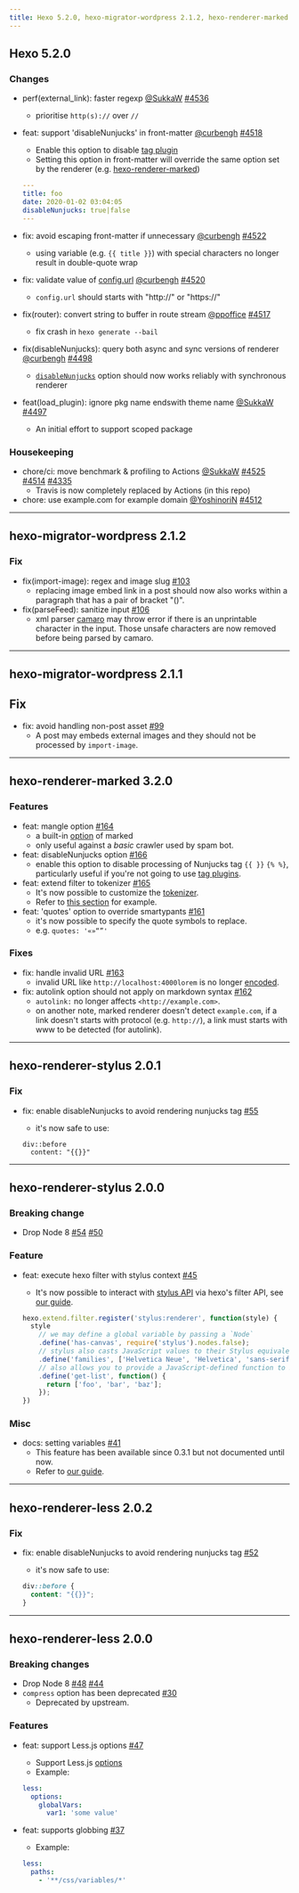 ```yaml
---
title: Hexo 5.2.0, hexo-migrator-wordpress 2.1.2, hexo-renderer-marked 3.2.0, hexo-renderer-stylus 2.0.1 & hexo-renderer-less 2.0.2 released
---
```


## Hexo 5.2.0

### Changes

- perf(external_link): faster regexp [@SukkaW] [#4536]
  - prioritise `http(s)://` over `//`
- feat: support 'disableNunjucks' in front-matter [@curbengh] [#4518]
  - Enable this option to disable [tag plugin](https://hexo.io/docs/tag-plugins)
  - Setting this option in front-matter will override the same option set by the renderer (e.g. [hexo-renderer-marked](https://github.com/hexojs/hexo-renderer-marked))

  ``` yml
  ---
  title: foo
  date: 2020-01-02 03:04:05
  disableNunjucks: true|false
  ---
  ```

- fix: avoid escaping front-matter if unnecessary [@curbengh] [#4522]
  - using variable (e.g. `{{ title }}`) with special characters no longer result in double-quote wrap
- fix: validate value of [config.url](https://hexo.io/docs/configuration#URL) [@curbengh] [#4520]
  - `config.url` should starts with "http://" or "https://"
- fix(router): convert string to buffer in route stream [@ppoffice] [#4517]
  - fix crash in `hexo generate --bail`
- fix(disableNunjucks): query both async and sync versions of renderer [@curbengh] [#4498]
  - [`disableNunjucks`](https://hexo.io/api/renderer#Disable-Nunjucks-tags) option should now works reliably with synchronous renderer
- feat(load_plugin): ignore pkg name endswith theme name [@SukkaW] [#4497]
  - An initial effort to support scoped package

### Housekeeping

- chore/ci: move benchmark & profiling to Actions [@SukkaW] [#4525] [#4514] [#4335]
  - Travis is now completely replaced by Actions (in this repo)
- chore: use example.com for example domain [@YoshinoriN] [#4512]

[@SukkaW]: https://github.com/SukkaW
[@curbengh]: https://github.com/curbengh
[@ppoffice]: https://github.com/ppoffice
[@YoshinoriN]: https://github.com/YoshinoriN
[#4536]: https://github.com/hexojs/hexo/pull/4536
[#4518]: https://github.com/hexojs/hexo/pull/4518
[#4522]: https://github.com/hexojs/hexo/pull/4522
[#4520]: https://github.com/hexojs/hexo/pull/4520
[#4517]: https://github.com/hexojs/hexo/pull/4517
[#4498]: https://github.com/hexojs/hexo/pull/4498
[#4497]: https://github.com/hexojs/hexo/pull/4497
[#4525]: https://github.com/hexojs/hexo/pull/4525
[#4514]: https://github.com/hexojs/hexo/pull/4514
[#4335]: https://github.com/hexojs/hexo/pull/4335
[#4512]: https://github.com/hexojs/hexo/pull/4512

---

## hexo-migrator-wordpress 2.1.2

### Fix

- fix(import-image): regex and image slug [#103]
  - replacing image embed link in a post should now also works within a paragraph that has a pair of bracket "()".
- fix(parseFeed): sanitize input [#106]
  - xml parser [camaro](https://github.com/tuananh/camaro) may throw error if there is an unprintable character in the input. Those unsafe characters are now removed before being parsed by camaro.

[#103]: https://github.com/hexojs/hexo-migrator-wordpress/pull/103
[#106]: https://github.com/hexojs/hexo-migrator-wordpress/pull/106

---

## hexo-migrator-wordpress 2.1.1

## Fix

- fix: avoid handling non-post asset [#99]
  - A post may embeds external images and they should not be processed by `import-image`.

[#99]: https://github.com/hexojs/hexo-migrator-wordpress/pull/99

---

## hexo-renderer-marked 3.2.0

### Features

- feat: mangle option [#164]
  - a built-in [option](https://marked.js.org/using_advanced#options) of marked
  - only useful against a _basic_ crawler used by spam bot.
- feat: disableNunjucks option [#166]
  - enable this option to disable processing of Nunjucks tag `{{ }}` `{% %}`, particularly useful if you're not going to use [tag plugins](https://hexo.io/docs/tag-plugins).
- feat: extend filter to tokenizer [#165]
  - It's now possible to customize the [tokenizer](https://marked.js.org/using_pro#tokenizer).
  - Refer to [this section](https://github.com/hexojs/hexo-renderer-marked#tokenizer) for example.
- feat: 'quotes' option to override smartypants [#161]
  - it's now possible to specify the quote symbols to replace.
  - e.g. `quotes: '«»“”'`

### Fixes

- fix: handle invalid URL [#163]
  - invalid URL like `http://localhost:4000lorem` is no longer [encoded](https://github.com/hexojs/hexo-util#encodeurlstr).
- fix: autolink option should not apply on markdown syntax [#162]
  - `autolink:` no longer affects `<http://example.com>`.
  - on another note, marked renderer doesn't detect `example.com`, if a link doesn't starts with protocol (e.g. `http://`), a link must starts with www to be detected (for autolink).

[#164]: https://github.com/hexojs/hexo-renderer-marked/pull/164
[#166]: https://github.com/hexojs/hexo-renderer-marked/pull/166
[#165]: https://github.com/hexojs/hexo-renderer-marked/pull/165
[#161]: https://github.com/hexojs/hexo-renderer-marked/pull/161
[#163]: https://github.com/hexojs/hexo-renderer-marked/pull/163
[#162]: https://github.com/hexojs/hexo-renderer-marked/pull/162

---

## hexo-renderer-stylus 2.0.1

### Fix

- fix: enable disableNunjucks to avoid rendering nunjucks tag [#55]
  - it's now safe to use:

  ```
  div::before
    content: "{{}}"
  ```

[#55]: https://github.com/hexojs/hexo-renderer-stylus/pull/55

---

## hexo-renderer-stylus 2.0.0

### Breaking change

- Drop Node 8 [#54] [#50]

### Feature

- feat: execute hexo filter with stylus context [#45]
  - It's now possible to interact with [stylus API](https://stylus-lang.com/docs/js.html) via hexo's filter API, see [our guide](https://github.com/hexojs/hexo-renderer-stylus#extensibility).

  ``` js
  hexo.extend.filter.register('stylus:renderer', function(style) {
    style
      // we may define a global variable by passing a `Node`
      .define('has-canvas', require('stylus').nodes.false);
      // stylus also casts JavaScript values to their Stylus equivalents when possible
      .define('families', ['Helvetica Neue', 'Helvetica', 'sans-serif'])
      // also allows you to provide a JavaScript-defined function to Stylus
      .define('get-list', function() {
        return ['foo', 'bar', 'baz'];
      });
  })
  ```

### Misc

- docs: setting variables [#41]
  - This feature has been available since 0.3.1 but not documented until now.
  - Refer to [our guide](https://github.com/hexojs/hexo-renderer-stylus#setting-stylus-variables).

[#54]: https://github.com/hexojs/hexo-renderer-stylus/pull/54
[#50]: https://github.com/hexojs/hexo-renderer-stylus/pull/50
[#45]: https://github.com/hexojs/hexo-renderer-stylus/pull/45
[#41]: https://github.com/hexojs/hexo-renderer-stylus/pull/41

---

## hexo-renderer-less 2.0.2

### Fix

- fix: enable disableNunjucks to avoid rendering nunjucks tag [#52]
  - it's now safe to use:

  ``` css
  div::before {
    content: "{{}}";
  }
  ```

[#52]: https://github.com/hexojs/hexo-renderer-less/pull/52

---

## hexo-renderer-less 2.0.0

### Breaking changes

- Drop Node 8 [#48] [#44]
- `compress` option has been deprecated [#30]
  - Deprecated by upstream.

### Features

- feat: support Less.js options [#47]
  - Support Less.js [options](http://lesscss.org/usage/#less-options)
  - Example:

  ``` yml _config.yml
  less:
    options:
      globalVars:
        var1: 'some value'
  ```

- feat: supports globbing [#37]
  - Example:

  ``` yml _config.yml
  less:
    paths:
      - '**/css/variables/*'
  ```

[#48]: https://github.com/hexojs/hexo-renderer-less/pull/48
[#44]: https://github.com/hexojs/hexo-renderer-less/pull/44
[#30]: https://github.com/hexojs/hexo-renderer-less/pull/30
[#47]: https://github.com/hexojs/hexo-renderer-less/pull/47
[#37]: https://github.com/hexojs/hexo-renderer-less/pull/37
